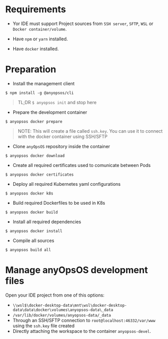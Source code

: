 # Requirements

- Yor IDE must support Project sources from `SSH server`, `SFTP`, `WSL` or `Docker container/volume`.

- Have `npm` or `yarn` installed.
- Have `docker` installed.

# Preparation

- Install the management client

`$ npm install -g @anyopsos/cli`

> TL;DR `$ anyopsos init` and stop here

- Prepare the development container

`$ anyopsos docker prepare`

> NOTE: This will create a file called `ssh.key`. You can use it to connect with the docker container using SSH/SFTP

- Clone `anyOpsOS` repository inside the container

`$ anyopsos docker download`

-  Create all required certificates used to comunicate between Pods

`$ anyopsos docker certificates`

-  Deploy all required Kubernetes yaml configurations

`$ anyopsos docker k8s`

-  Build required Dockerfiles to be used in K8s

`$ anyopsos docker build`

- Install all required dependencies

`$ anyopsos docker install`

- Compile all sources

`$ anyopsos build all`


# Manage anyOpsOS development files

Open your IDE project from one of this options: 
- `\\wsl$\docker-desktop-data\mnt\wsl\docker-desktop-data\data\docker\volumes\anyopsos-data\_data`
- `/var/lib/docker/volumes/anyopsos-data/_data`
- Through an SSH/SFTP connection to `root@localhost:46332/var/www` using the `ssh.key` file created
- Directly attaching the workspace to the container `anyopsos-devel`.
